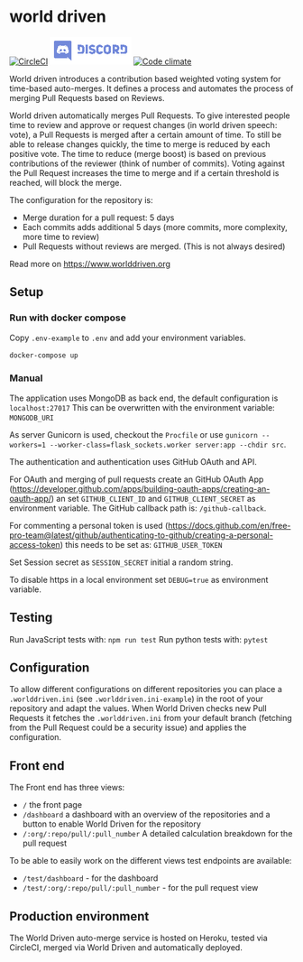 # world driven

[![CircleCI](https://circleci.com/gh/TooAngel/worlddriven.svg?style=svg)](https://circleci.com/gh/TooAngel/worlddriven)
[![discord](/static/images/Discord-Logo-small.png)](https://discord.gg/RrGFHKb)
[![Code climate](https://api.codeclimate.com/v1/badges/ec4136b6d2eeff72f192/maintainability)](https://codeclimate.com/github/TooAngel/worlddriven/maintainability)

World driven introduces a contribution based weighted voting system
for time-based auto-merges. It defines a process and automates the process of
merging Pull Requests based on Reviews.

World driven automatically merges Pull Requests. To give interested people time
to review and approve or request changes (in world driven speech: vote), a Pull
Requests is merged after a certain amount of time.
To still be able to release changes quickly, the time to merge is reduced by
each positive vote. The time to reduce (merge boost) is based on previous
contributions of the reviewer (think of number of commits).
Voting against the Pull Request increases the time to merge and if a certain
threshold is reached, will block the merge.

The configuration for the repository is:

- Merge duration for a pull request: 5 days
- Each commits adds additional 5 days (more commits, more complexity,
more time to review)
- Pull Requests without reviews are merged. (This is not always desired)

Read more on https://www.worlddriven.org

## Setup

### Run with docker compose
Copy `.env-example` to `.env` and add your environment variables.
```sh
docker-compose up
```

### Manual

The application uses MongoDB as back end, the default configuration is `localhost:27017`
This can be overwritten with the environment variable: `MONGODB_URI`

As server Gunicorn is used, checkout the `Procfile` or use
`gunicorn --workers=1 --worker-class=flask_sockets.worker server:app --chdir src`.

The authentication and authentication uses GitHub OAuth and API.

For OAuth and merging of pull requests create an GitHub OAuth App
(https://developer.github.com/apps/building-oauth-apps/creating-an-oauth-app/)
an set `GITHUB_CLIENT_ID` and `GITHUB_CLIENT_SECRET` as environment variable.
The GitHub callback path is: `/github-callback`.

For commenting a personal token is used
(https://docs.github.com/en/free-pro-team@latest/github/authenticating-to-github/creating-a-personal-access-token)
this needs to be set as: `GITHUB_USER_TOKEN`

Set Session secret as `SESSION_SECRET` initial a random string.

To disable https in a local environment set `DEBUG=true` as environment variable.

## Testing

Run JavaScript tests with: `npm run test`
Run python tests with: `pytest`

## Configuration

To allow different configurations on different repositories you can place a
`.worlddriven.ini` (see `.worlddriven.ini-example`) in the root of your
repository and adapt the values.
When World Driven checks new Pull Requests it fetches the `.worlddriven.ini` from
your default branch (fetching from the Pull Request could be a security issue)
and applies the configuration.

## Front end

The Front end has three views:

- `/` the front page
- `/dashboard` a dashboard with an overview of the repositories and a button to
enable World Driven for the repository
- `/:org/:repo/pull/:pull_number` A detailed calculation breakdown for the pull
request

To be able to easily work on the different views test endpoints are available:

- `/test/dashboard` - for the dashboard
- `/test/:org/:repo/pull/:pull_number` - for the pull request view

## Production environment

The World Driven auto-merge service is hosted on Heroku, tested via CircleCI,
merged via World Driven and automatically deployed.
